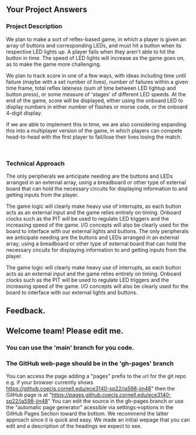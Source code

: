 ## Your Project Answers

### Project Description

We plan to make a sort of reflex-based game, in which a player is given an array of buttons and corresponding LEDs, and must hit a button when its respective LED lights up. A player fails when they aren't able to hit the button in time. The speed of LED lights will increase as the game goes on, as to make the game more challenging.

We plan to track score in one of a few ways, with ideas including time until failure (maybe with a set number of lives), number of failures within a given time frame, total reflex lateness (sum of time between LED lightup and button press), or some measure of 'stages' of different LED speeds. At the end of the game, score will be displayed, either using the onboard LED to display numbers in either number of flashes or morse code, or the onboard 4-digit display.

If we are able to implement this in time, we are also considering expanding this into a multiplayer version of the game, in which players can compete head-to-head with the first player to fail/lose their lives losing the match.

 
### Technical Approach

The only peripherals we anticipate needing are the buttons and LEDs arranged in an external array, using a breadboard or other type of external board that can hold the necessary circuits for displaying information to and getting inputs from the player.

The game logic will clearly make heavy use of interrupts, as each button acts as an external input and the game relies entirely on timing. Onboard clocks such as the PIT will be used to regulate LED triggers and the increasing speed of the game. I/O concepts will also be clearly used for the board to interface with our external lights and buttons.
The only peripherals we anticipate needing are the buttons and LEDs arranged in an external array, using a breadboard or other type of external board that can hold the necessary circuits for displaying information to and getting inputs from the player.

The game logic will clearly make heavy use of interrupts, as each button acts as an external input and the game relies entirely on timing. Onboard clocks such as the PIT will be used to regulate LED triggers and the increasing speed of the game. I/O concepts will also be clearly used for the board to interface with our external lights and buttons.

## Feedback.

## Welcome team! Please edit me.
### You can use the 'main' branch for you code.
### The GitHub web-page should be in the 'gh-pages' branch
You can access the page adding a "pages" prefix to the url for the git repo e.g. if your browser currently shows https://github.coecis.cornell.edu/ece3140-sp22/ja598-jjn48" then the GitHub page is at "https://pages.github.coecis.cornell.edu/ece3140-sp22/ja598-jjn48" You can edit the source in the gh-pages branch or use the "automatic page generator" acessible via settings->options in the GitHub Pages Section toward the bottom. We recommend the latter approach since it is quick and easy. We made an initial wepage that you can edit and a description of the headings we expect to see.